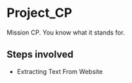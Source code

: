 # Project_CP
Mission CP. You know what it stands for.

## Steps involved

* Extracting Text From Website
